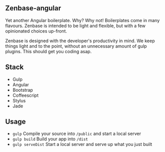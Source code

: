 ## Zenbase-angular

Yet another Angular boilerplate. Why? Why not! Boilerplates come in many flavours. Zenbase is intended to be light and flexible, but with a few opinionated choices up-front.

Zenbase is designed with the developer's productivity in mind. We keep things light and to the point, without an unnecessary amount of gulp plugins. This should get you coding asap.

## Stack

- Gulp
- Angular
- Bootstrap
- Coffeescript
- Stylus
- Jade

## Usage

- `gulp` Compile your source into `/public` and start a local server
- `gulp build` Build your app into `/dist`
- `gulp serveDist` Start a local server and serve up what you just built
